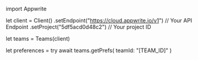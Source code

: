 import Appwrite

let client = Client()
    .setEndpoint("https://cloud.appwrite.io/v1") // Your API Endpoint
    .setProject("5df5acd0d48c2") // Your project ID

let teams = Teams(client)

let preferences = try await teams.getPrefs(
    teamId: &quot;[TEAM_ID]&quot;
)

